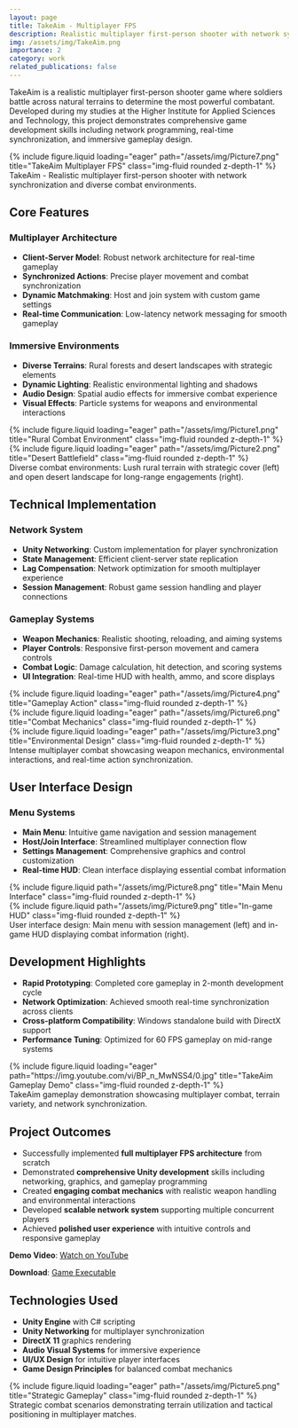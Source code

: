 ```yaml
---
layout: page
title: TakeAim - Multiplayer FPS
description: Realistic multiplayer first-person shooter with network synchronization, diverse terrains, and immersive combat mechanics developed in Unity.
img: /assets/img/TakeAim.png
importance: 2
category: work
related_publications: false
---
```


TakeAim is a realistic multiplayer first-person shooter game where soldiers battle across natural terrains to determine the most powerful combatant. Developed during my studies at the Higher Institute for Applied Sciences and Technology, this project demonstrates comprehensive game development skills including network programming, real-time synchronization, and immersive gameplay design.

<div class="row">
    <div class="col-sm mt-3 mt-md-0">
        {% include figure.liquid loading="eager" path="/assets/img/Picture7.png" title="TakeAim Multiplayer FPS" class="img-fluid rounded z-depth-1" %}
    </div>
</div>
<div class="caption">
    TakeAim - Realistic multiplayer first-person shooter with network synchronization and diverse combat environments.
</div>

## Core Features

### Multiplayer Architecture
- **Client-Server Model**: Robust network architecture for real-time gameplay
- **Synchronized Actions**: Precise player movement and combat synchronization
- **Dynamic Matchmaking**: Host and join system with custom game settings
- **Real-time Communication**: Low-latency network messaging for smooth gameplay

### Immersive Environments
- **Diverse Terrains**: Rural forests and desert landscapes with strategic elements
- **Dynamic Lighting**: Realistic environmental lighting and shadows
- **Audio Design**: Spatial audio effects for immersive combat experience
- **Visual Effects**: Particle systems for weapons and environmental interactions

<div class="row">
    <div class="col-sm mt-3 mt-md-0">
        {% include figure.liquid loading="eager" path="/assets/img/Picture1.png" title="Rural Combat Environment" class="img-fluid rounded z-depth-1" %}
    </div>
    <div class="col-sm mt-3 mt-md-0">
        {% include figure.liquid loading="eager" path="/assets/img/Picture2.png" title="Desert Battlefield" class="img-fluid rounded z-depth-1" %}
    </div>
</div>
<div class="caption">
    Diverse combat environments: Lush rural terrain with strategic cover (left) and open desert landscape for long-range engagements (right).
</div>

## Technical Implementation

### Network System
- **Unity Networking**: Custom implementation for player synchronization
- **State Management**: Efficient client-server state replication
- **Lag Compensation**: Network optimization for smooth multiplayer experience
- **Session Management**: Robust game session handling and player connections

### Gameplay Systems
- **Weapon Mechanics**: Realistic shooting, reloading, and aiming systems
- **Player Controls**: Responsive first-person movement and camera controls
- **Combat Logic**: Damage calculation, hit detection, and scoring systems
- **UI Integration**: Real-time HUD with health, ammo, and score displays

<div class="row">
    <div class="col-sm mt-3 mt-md-0">
        {% include figure.liquid loading="eager" path="/assets/img/Picture4.png" title="Gameplay Action" class="img-fluid rounded z-depth-1" %}
    </div>
    <div class="col-sm mt-3 mt-md-0">
        {% include figure.liquid loading="eager" path="/assets/img/Picture6.png" title="Combat Mechanics" class="img-fluid rounded z-depth-1" %}
    </div>
    <div class="col-sm mt-3 mt-md-0">
        {% include figure.liquid loading="eager" path="/assets/img/Picture3.png" title="Environmental Design" class="img-fluid rounded z-depth-1" %}
    </div>
</div>
<div class="caption">
    Intense multiplayer combat showcasing weapon mechanics, environmental interactions, and real-time action synchronization.
</div>

## User Interface Design

### Menu Systems
- **Main Menu**: Intuitive game navigation and session management
- **Host/Join Interface**: Streamlined multiplayer connection flow
- **Settings Management**: Comprehensive graphics and control customization
- **Real-time HUD**: Clean interface displaying essential combat information

<div class="row justify-content-sm-center">
    <div class="col-sm-8 mt-3 mt-md-0">
        {% include figure.liquid path="/assets/img/Picture8.png" title="Main Menu Interface" class="img-fluid rounded z-depth-1" %}
    </div>
    <div class="col-sm-4 mt-3 mt-md-0">
        {% include figure.liquid path="/assets/img/Picture9.png" title="In-game HUD" class="img-fluid rounded z-depth-1" %}
    </div>
</div>
<div class="caption">
    User interface design: Main menu with session management (left) and in-game HUD displaying combat information (right).
</div>

## Development Highlights

- **Rapid Prototyping**: Completed core gameplay in 2-month development cycle
- **Network Optimization**: Achieved smooth real-time synchronization across clients
- **Cross-platform Compatibility**: Windows standalone build with DirectX support
- **Performance Tuning**: Optimized for 60 FPS gameplay on mid-range systems

<div class="row">
    <div class="col-sm mt-3 mt-md-0">
        {% include figure.liquid loading="eager" path="https://img.youtube.com/vi/BP_n_MwNSS4/0.jpg" title="TakeAim Gameplay Demo" class="img-fluid rounded z-depth-1" %}
    </div>
</div>
<div class="caption">
    TakeAim gameplay demonstration showcasing multiplayer combat, terrain variety, and network synchronization.
</div>

## Project Outcomes

- Successfully implemented **full multiplayer FPS architecture** from scratch
- Demonstrated **comprehensive Unity development** skills including networking, graphics, and gameplay programming
- Created **engaging combat mechanics** with realistic weapon handling and environmental interactions
- Developed **scalable network system** supporting multiple concurrent players
- Achieved **polished user experience** with intuitive controls and responsive gameplay

**Demo Video**: [Watch on YouTube](https://youtu.be/BP_n_MwNSS4?si=v7KFNjaxrNEirJqv)

**Download**: [Game Executable](https://github.com/aveen007/takeaim/blob/main/Releases/TakeAim1.6.rar)

## Technologies Used

- **Unity Engine** with C# scripting
- **Unity Networking** for multiplayer synchronization
- **DirectX 11** graphics rendering
- **Audio Visual Systems** for immersive experience
- **UI/UX Design** for intuitive player interfaces
- **Game Design Principles** for balanced combat mechanics

<div class="row">
    <div class="col-sm mt-3 mt-md-0">
        {% include figure.liquid loading="eager" path="/assets/img/Picture5.png" title="Strategic Gameplay" class="img-fluid rounded z-depth-1" %}
    </div>
</div>
<div class="caption">
    Strategic combat scenarios demonstrating terrain utilization and tactical positioning in multiplayer matches.
</div>